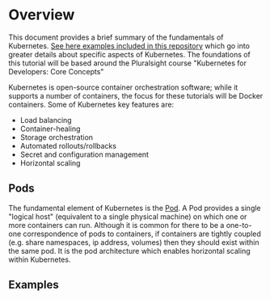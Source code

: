 # Overview

This document provides a brief summary of the fundamentals of Kubernetes.
[See here examples included in this repository](#examples) which go into greater
details about specific aspects of Kubernetes.  The foundations of this tutorial
will be based around the Pluralsight course "Kubernetes for Developers: Core Concepts"

Kubernetes is open-source container orchestration software; while it supports a
number of containers, the focus for these tutorials will be Docker containers.
Some of Kubernetes key features are:

- Load balancing
- Container-healing
- Storage orchestration
- Automated rollouts/rollbacks
- Secret and configuration management
- Horizontal scaling

## Pods

The fundamental element of Kubernetes is the [Pod](https://kubernetes.io/docs/concepts/workloads/pods/pod/).  A Pod provides a single "logical host"
(equivalent to a single physical machine) on which one or more containers can
run.  Although it is common for there to be a one-to-one correspondence of
pods to containers, if containers are tightly coupled (e.g. share namespaces,
ip address, volumes) then they should exist within the same pod.  It is the pod architecture which enables horizontal scaling within Kubernetes.



















## Examples

